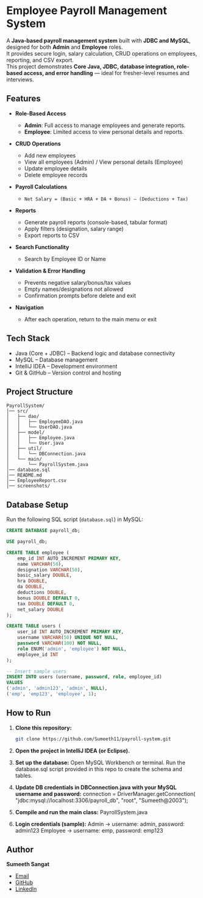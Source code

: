 # Employee Payroll Management System

A **Java-based payroll management system** built with **JDBC and MySQL**, designed for both **Admin** and **Employee** roles.  
It provides secure login, salary calculation, CRUD operations on employees, reporting, and CSV export.  
This project demonstrates **Core Java, JDBC, database integration, role-based access, and error handling** — ideal for fresher-level resumes and interviews.  



## Features

- **Role-Based Access**
  - **Admin**: Full access to manage employees and generate reports.  
  - **Employee**: Limited access to view personal details and reports.  

- **CRUD Operations**
  - Add new employees  
  - View all employees (Admin) / View personal details (Employee)  
  - Update employee details  
  - Delete employee records  

- **Payroll Calculations**
  - `Net Salary = (Basic + HRA + DA + Bonus) – (Deductions + Tax)`  

- **Reports**
  - Generate payroll reports (console-based, tabular format)  
  - Apply filters (designation, salary range)  
  - Export reports to CSV  

- **Search Functionality**
  - Search by Employee ID or Name  

- **Validation & Error Handling**
  - Prevents negative salary/bonus/tax values  
  - Empty names/designations not allowed  
  - Confirmation prompts before delete and exit  

- **Navigation**
  - After each operation, return to the main menu or exit  



## Tech Stack

- Java (Core + JDBC) – Backend logic and database connectivity  
- MySQL – Database management  
- IntelliJ IDEA – Development environment  
- Git & GitHub – Version control and hosting


 ## Project Structure
 ```
PayrollSystem/
│── src/
│   ├── dao/
│   │   ├── EmployeeDAO.java
│   │   └── UserDAO.java
│   ├── model/
│   │   ├── Employee.java
│   │   └── User.java
│   ├── util/
│   │   └── DBConnection.java
│   └── main/
│       └── PayrollSystem.java
│── database.sql         
│── README.md
│── EmployeeReport.csv   
│── screenshots/         

```




## Database Setup

Run the following SQL script (`database.sql`) in MySQL:

```sql
CREATE DATABASE payroll_db;

USE payroll_db;

CREATE TABLE employee (
    emp_id INT AUTO_INCREMENT PRIMARY KEY,
    name VARCHAR(50),
    designation VARCHAR(50),
    basic_salary DOUBLE,
    hra DOUBLE,
    da DOUBLE,
    deductions DOUBLE,
    bonus DOUBLE DEFAULT 0,
    tax DOUBLE DEFAULT 0,
    net_salary DOUBLE
);

CREATE TABLE users (
    user_id INT AUTO_INCREMENT PRIMARY KEY,
    username VARCHAR(50) UNIQUE NOT NULL,
    password VARCHAR(100) NOT NULL,
    role ENUM('admin', 'employee') NOT NULL,
    employee_id INT
);

-- Insert sample users
INSERT INTO users (username, password, role, employee_id)
VALUES 
('admin', 'admin123', 'admin', NULL),
('emp', 'emp123', 'employee', 1);
```


##  How to Run

1. **Clone this repository:**
   ```bash
   git clone https://github.com/Sumeeth11/payroll-system.git
2. **Open the project in IntelliJ IDEA (or Eclipse).**

3. **Set up the database:**
Open MySQL Workbench or terminal.
Run the database.sql script provided in this repo to create the schema and tables.

4. **Update DB credentials in DBConnection.java with your MySQL username and password:**
connection = DriverManager.getConnection(
    "jdbc:mysql://localhost:3306/payroll_db", "root", "Sumeeth@2003");

5. **Compile and run the main class:**
PayrollSystem.java

6. **Login credentials (sample):**
Admin → username: admin, password: admin123
Employee → username: emp, password: emp123


## Author


**Sumeeth Sangat**

-  [Email](mailto:sumeethsangat@gmail.com)  
-  [GitHub](https://github.com/Sumeeth11)  
-  [LinkedIn](https://www.linkedin.com/in/sumeethsangat)  

